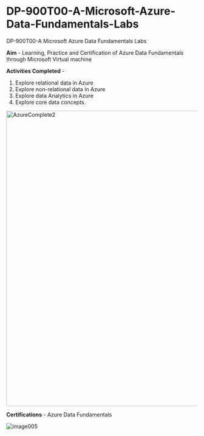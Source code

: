 # DP-900T00-A-Microsoft-Azure-Data-Fundamentals-Labs
DP-900T00-A Microsoft Azure Data Fundamentals Labs

**Aim** - Learning, Practice and Certification of Azure Data Fundamentals through Microsoft Virtual machine

**Activities Completed** - 
1. Explore relational data in Azure
2. Explore non-relational data in Azure
3. Explore data Analytics in Azure
4. Explore core data concepts.
<img width="777" alt="AzureComplete2" src="https://user-images.githubusercontent.com/129056615/228078481-9d453d34-90ca-4eb6-8ab4-8699dfad0f56.PNG">



**Certifications** - Azure Data Fundamentals

![image005](https://user-images.githubusercontent.com/129056615/228078371-4a7801de-5f1c-4de3-888f-790ca94ffba2.png)
